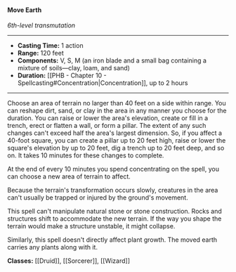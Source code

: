 #### Move Earth
*6th-level transmutation*
___
- **Casting Time:** 1 action
- **Range:** 120 feet
- **Components:** V, S, M (an iron blade and a small bag containing a mixture of soils—clay, loam, and sand)
- **Duration:** [[PHB - Chapter 10 - Spellcasting#Concentration|Concentration]], up to 2 hours
---
Choose an area of terrain no larger than 40 feet on a side within range. You can reshape dirt, sand, or clay in the area in any manner you choose for the duration. You can raise or lower the area's elevation, create or fill in a trench, erect or flatten a wall, or form a pillar. The extent of any such changes can't exceed half the area's largest dimension. So, if you affect a 40-foot square, you can create a pillar up to 20 feet high, raise or lower the square's elevation by up to 20 feet, dig a trench up to 20 feet deep, and so on. It takes 10 minutes for these changes to complete.

At the end of every 10 minutes you spend concentrating on the spell, you can choose a new area of terrain to affect.

Because the terrain's transformation occurs slowly, creatures in the area can't usually be trapped or injured by the ground's movement.

This spell can't manipulate natural stone or stone construction. Rocks and structures shift to accommodate the new terrain. If the way you shape the terrain would make a structure unstable, it might collapse.

Similarly, this spell doesn't directly affect plant growth. The moved earth carries any plants along with it.

**Classes:** [[Druid]], [[Sorcerer]], [[Wizard]]